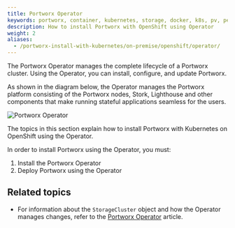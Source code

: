 ```yaml
---
title: Portworx Operator
keywords: portworx, container, kubernetes, storage, docker, k8s, pv, persistent disk, openshift, operator
description: How to install Portworx with OpenShift using Operator
weight: 2
aliases:
  - /portworx-install-with-kubernetes/on-premise/openshift/operator/
---
```


The Portworx Operator manages the complete lifecycle of a Portworx cluster. Using the Operator, you can install, configure, and update Portworx.

As shown in the diagram below, the Operator manages the Portworx platform consisting of the Portworx nodes,
Stork, Lighthouse and other components that make running stateful applications seamless for the users.

![Portworx Operator](/img/px-operator-in-kubernetes.jpg)

The topics in this section explain how to install Portworx with Kubernetes on OpenShift using the Operator.

In order to install Portworx using the Operator, you must:

1. Install the Portworx Operator
2. Deploy Portworx using the Operator

## Related topics

* For information about the `StorageCluster` object and how the Operator manages changes, refer to the [Portworx Operator](/reference/crd/storage-cluster) article.
